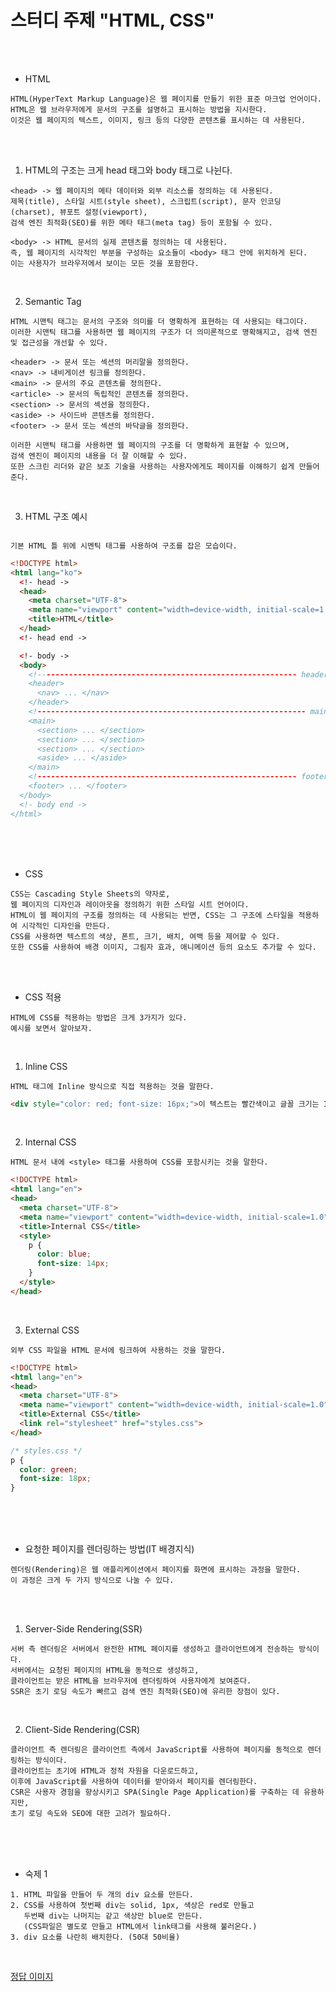 # 스터디 주제 "HTML, CSS"

<br /><br />

* HTML
```
HTML(HyperText Markup Language)은 웹 페이지를 만들기 위한 표준 마크업 언어이다.
HTML은 웹 브라우저에게 문서의 구조를 설명하고 표시하는 방법을 지시한다.
이것은 웹 페이지의 텍스트, 이미지, 링크 등의 다양한 콘텐츠를 표시하는 데 사용된다.
```

<br /><br />

1. HTML의 구조는 크게 head 태그와 body 태그로 나뉜다.
```
<head> -> 웹 페이지의 메타 데이터와 외부 리소스를 정의하는 데 사용된다.
제목(title), 스타일 시트(style sheet), 스크립트(script), 문자 인코딩(charset), 뷰포트 설정(viewport),
검색 엔진 최적화(SEO)를 위한 메타 태그(meta tag) 등이 포함될 수 있다.

<body> -> HTML 문서의 실제 콘텐츠를 정의하는 데 사용된다.
즉, 웹 페이지의 시각적인 부분을 구성하는 요소들이 <body> 태그 안에 위치하게 된다.
이는 사용자가 브라우저에서 보이는 모든 것을 포함한다.
```

<br />

2. Semantic Tag
```
HTML 시맨틱 태그는 문서의 구조와 의미를 더 명확하게 표현하는 데 사용되는 태그이다.
이러한 시맨틱 태그를 사용하면 웹 페이지의 구조가 더 의미론적으로 명확해지고, 검색 엔진 및 접근성을 개선할 수 있다.

<header> -> 문서 또는 섹션의 머리말을 정의한다.
<nav> -> 내비게이션 링크를 정의한다.
<main> -> 문서의 주요 콘텐츠를 정의한다.
<article> -> 문서의 독립적인 콘텐츠를 정의한다.
<section> -> 문서의 섹션을 정의한다.
<aside> -> 사이드바 콘텐츠를 정의한다.
<footer> -> 문서 또는 섹션의 바닥글을 정의한다.

이러한 시맨틱 태그를 사용하면 웹 페이지의 구조를 더 명확하게 표현할 수 있으며,
검색 엔진이 페이지의 내용을 더 잘 이해할 수 있다.
또한 스크린 리더와 같은 보조 기술을 사용하는 사용자에게도 페이지를 이해하기 쉽게 만들어 준다.
```

<br />

3. HTML 구조 예시
```

기본 HTML 틀 위에 시멘틱 태그를 사용하여 구조를 잡은 모습이다.

```
```html
<!DOCTYPE html>
<html lang="ko">
  <!- head ->
  <head>
    <meta charset="UTF-8">
    <meta name="viewport" content="width=device-width, initial-scale=1.0">
    <title>HTML</title>
  </head>
  <!- head end ->

  <!- body ->
  <body>
    <!---------------------------------------------------------- header ->
    <header>
      <nav> ... </nav>
    </header>
    <!------------------------------------------------------------ main ->
    <main>
      <section> ... </section>
      <section> ... </section>
      <section> ... </section>
      <aside> ... </aside>
    </main>
    <!---------------------------------------------------------- footer ->
    <footer> ... </footer>
  </body>
  <!- body end ->
</html>
```

<br /><br /><br />

* CSS
```
CSS는 Cascading Style Sheets의 약자로,
웹 페이지의 디자인과 레이아웃을 정의하기 위한 스타일 시트 언어이다.
HTML이 웹 페이지의 구조를 정의하는 데 사용되는 반면, CSS는 그 구조에 스타일을 적용하여 시각적인 디자인을 만든다.
CSS를 사용하면 텍스트의 색상, 폰트, 크기, 배치, 여백 등을 제어할 수 있다.
또한 CSS를 사용하여 배경 이미지, 그림자 효과, 애니메이션 등의 요소도 추가할 수 있다.
```

<br /><br />

* CSS 적용
```
HTML에 CSS를 적용하는 방법은 크게 3가지가 있다.
예시를 보면서 알아보자.
```

<br />

1. Inline CSS
```
HTML 태그에 Inline 방식으로 직접 적용하는 것을 말한다.
```
```html
<div style="color: red; font-size: 16px;">이 텍스트는 빨간색이고 글꼴 크기는 16px입니다.</div>
```

<br />

2. Internal CSS
```
HTML 문서 내에 <style> 태그를 사용하여 CSS를 포함시키는 것을 말한다.
```
```html
<!DOCTYPE html>
<html lang="en">
<head>
  <meta charset="UTF-8">
  <meta name="viewport" content="width=device-width, initial-scale=1.0">
  <title>Internal CSS</title>
  <style>
    p {
      color: blue;
      font-size: 14px;
    }
  </style>
</head>
```

<br />

3. External CSS
```
외부 CSS 파일을 HTML 문서에 링크하여 사용하는 것을 말한다.
```
```html
<!DOCTYPE html>
<html lang="en">
<head>
  <meta charset="UTF-8">
  <meta name="viewport" content="width=device-width, initial-scale=1.0">
  <title>External CSS</title>
  <link rel="stylesheet" href="styles.css">
</head>
```
```css
/* styles.css */
p {
  color: green;
  font-size: 18px;
}
```

<br /><br /><br />

* 요청한 페이지를 렌더링하는 방법(IT 배경지식)
```
렌더링(Rendering)은 웹 애플리케이션에서 페이지를 화면에 표시하는 과정을 말한다.
이 과정은 크게 두 가지 방식으로 나눌 수 있다.
```

<br /><br />

1. Server-Side Rendering(SSR)
```
서버 측 렌더링은 서버에서 완전한 HTML 페이지를 생성하고 클라이언트에게 전송하는 방식이다.
서버에서는 요청된 페이지의 HTML을 동적으로 생성하고,
클라이언트는 받은 HTML을 브라우저에 렌더링하여 사용자에게 보여준다.
SSR은 초기 로딩 속도가 빠르고 검색 엔진 최적화(SEO)에 유리한 장점이 있다.
```

<br />

2. Client-Side Rendering(CSR)
```
클라이언트 측 렌더링은 클라이언트 측에서 JavaScript를 사용하여 페이지를 동적으로 렌더링하는 방식이다.
클라이언트는 초기에 HTML과 정적 자원을 다운로드하고,
이후에 JavaScript를 사용하여 데이터를 받아와서 페이지를 렌더링한다.
CSR은 사용자 경험을 향상시키고 SPA(Single Page Application)를 구축하는 데 유용하지만,
초기 로딩 속도와 SEO에 대한 고려가 필요하다.
```

<br /><br /><br />

* 숙제 1
```
1. HTML 파일을 만들어 두 개의 div 요소를 만든다.
2. CSS를 사용하여 첫번째 div는 solid, 1px, 색상은 red로 만들고
   두번째 div는 나머지는 같고 색상만 blue로 만든다.
   (CSS파일은 별도로 만들고 HTML에서 link태그를 사용해 불러온다.)
3. div 요소를 나란히 배치한다. (50대 50비율)
```

<br />

<a href="https://github.com/codej625/study_educational_materials/blob/main/%EC%9E%AC%EC%9B%85%2C%20%EC%9A%A9%EC%88%98/240508_homework_image.png">정답 이미지</a>
